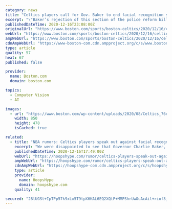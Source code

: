```yaml
---
category: news
title: "Celtics players call for Gov. Baker to end facial recognition surveillance"
excerpt: "\"Baker’s rejection of this section of the police reform bill is deeply troubling because this technology supercharges racial profiling by police.\""
publishedDateTime: 2020-12-16T23:08:00Z
originalUrl: "https://www.boston.com/sports/boston-celtics/2020/12/16/celtics-players-call-for-massachusetts-governor-charlie-baker-face-recognition-surveillance"
webUrl: "https://www.boston.com/sports/boston-celtics/2020/12/16/celtics-players-call-for-massachusetts-governor-charlie-baker-face-recognition-surveillance"
ampWebUrl: "https://www.boston.com/sports/boston-celtics/2020/12/16/celtics-players-call-for-massachusetts-governor-charlie-baker-face-recognition-surveillance/amp"
cdnAmpWebUrl: "https://www-boston-com.cdn.ampproject.org/c/s/www.boston.com/sports/boston-celtics/2020/12/16/celtics-players-call-for-massachusetts-governor-charlie-baker-face-recognition-surveillance/amp"
type: article
quality: 57
heat: 67
published: false

provider:
  name: Boston.com
  domain: boston.com

topics:
  - Computer Vision
  - AI

images:
  - url: "https://www.boston.com/wp-content/uploads/2020/08/Celtics_76ers_Basketball_90482-850x478.jpg"
    width: 850
    height: 478
    isCached: true

related:
  - title: "NBA rumors: Celtics players speak out against facial recognition technology through Boston Globe"
    excerpt: "We were disappointed to see that Governor Charlie Baker, in his amendments to the police reform legislation, removed the bill’s proposed regulations of government use of"
    publishedDateTime: 2020-12-16T17:49:00Z
    webUrl: "https://hoopshype.com/rumor/celtics-players-speak-out-against-facial-recognition-technology-through-boston-globe/"
    ampWebUrl: "https://hoopshype.com/rumor/celtics-players-speak-out-against-facial-recognition-technology-through-boston-globe/amp/"
    cdnAmpWebUrl: "https://hoopshype-com.cdn.ampproject.org/c/s/hoopshype.com/rumor/celtics-players-speak-out-against-facial-recognition-technology-through-boston-globe/amp/"
    type: article
    provider:
      name: HoopsHype
      domain: hoopshype.com
    quality: 41

secured: "28lUGSt+IpTPp57k9xLx5T9tpX6KAL6EQ2XQtP+MMPShrUwOuAcAil+riof3jsX6hHfiyP7vZIt/buvh5mzdIYruovORXCf0hovgznBhVsveS/Ce2Dvriw1XbVGbwPKPSNSdUjVrju4nPu7VhZgzkXumdsPBrvrOhwHBQUuTStSNBTInTIqSr2nyEm6FmomqvvBnQH2OexmQsxQ4+6nkj04iCV4F/kP09TM72+6AQ37zyUsQ7gVJAjmk+zqcNSykbmxgfsWA2pboWdF4xkQ+fP3C9/Wd6vBCN7svTVrhdLxMZgclfW0z55n+4zwqTpY/TechOB8GfOCUafqgKrz7zqS5kVGkdbvCYNBgYEmsRZM=;FCiqgQ4kAEw8Sv3ZXXbL1Q=="
---
```


